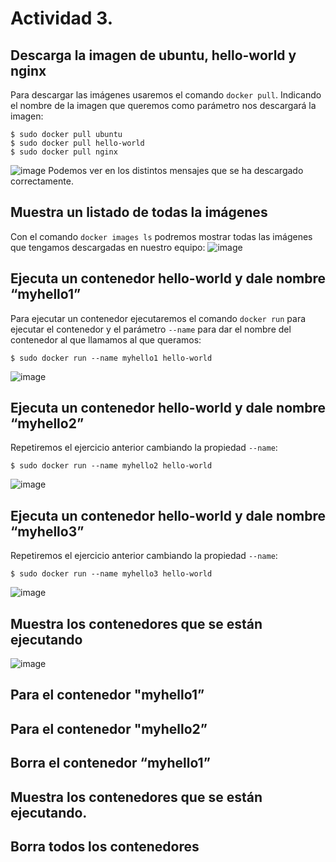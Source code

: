 # Actividad 3. 
## Descarga la imagen de ubuntu, hello-world y nginx
Para descargar las imágenes usaremos el comando `docker pull`. Indicando el nombre de la imagen que queremos como parámetro nos descargará la imagen:
```ubuntu
$ sudo docker pull ubuntu
$ sudo docker pull hello-world
$ sudo docker pull nginx
```
![image](https://github.com/user-attachments/assets/d7c430c5-8967-4bd6-ae80-bea8e85d57e6)
Podemos ver en los distintos mensajes que se ha descargado correctamente.

## Muestra un listado de todas la imágenes
Con el comando `docker images ls` podremos mostrar todas las imágenes que tengamos descargadas en nuestro equipo:
![image](https://github.com/user-attachments/assets/1b8f94c9-b998-41b1-89a6-431deecb54fa)

## Ejecuta un contenedor hello-world y dale nombre “myhello1”
Para ejecutar un contenedor ejecutaremos el comando `docker run` para ejecutar el contenedor y el parámetro `--name` para dar el nombre del contenedor al que llamamos al que queramos:
```ubuntu
$ sudo docker run --name myhello1 hello-world
```
![image](https://github.com/user-attachments/assets/93a12851-5708-4750-a0a2-1252754d4a28)

## Ejecuta un contenedor hello-world y dale nombre “myhello2”
Repetiremos el ejercicio anterior cambiando la propiedad `--name`:
```ubuntu
$ sudo docker run --name myhello2 hello-world
```
![image](https://github.com/user-attachments/assets/f6a768a9-a99b-4515-bb91-e4602a99404c)

## Ejecuta un contenedor hello-world y dale nombre “myhello3”
Repetiremos el ejercicio anterior cambiando la propiedad `--name`:
```ubuntu
$ sudo docker run --name myhello3 hello-world
```
![image](https://github.com/user-attachments/assets/f6b2f1ea-48f1-44f7-8895-af01a999b260)

## Muestra los contenedores que se están ejecutando

![image](https://github.com/user-attachments/assets/566e7255-74bf-4668-b33c-e26e6d7d3e7a)


## Para el contenedor "myhello1”
## Para el contenedor "myhello2”
## Borra el contenedor “myhello1”
## Muestra los contenedores que se están ejecutando.
## Borra todos los contenedores
